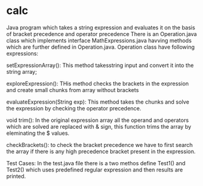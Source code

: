# calc
Java program which takes a string expression and evaluates it on the basis of bracket precedence and operator precedence 
There is an Operation.java class which implements interface MathExpressions.java havving methods which are further defined 
in Operation.java. Operation class have following expressions:

setExpressionArray():
  This method takesstring input and convert it into the string array;

exploreExpression():
  THis method checks the brackets in the expression and create small chunks from array without brackets
  
evaluateExpression(String exp):
  This method takes the chunks and solve the expression by checking the operator precedence.
  
void trim():
  In the original expression array all the operand and operators which are solved are replaced with & sign, this function trims the array
  by eleminating the $ values.
  
checkBrackets():
  to check the bracket precedence we have to first search the array if there is any high precedence bracket present in the expression.
  
Test Cases:
  In the test.java file there is a two methos define Test1() and Test2() which uses predefined regular expression and then results are
  printed.
